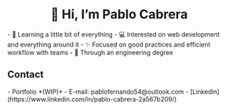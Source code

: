 <h1 align="center">👋 Hi, I’m Pablo Cabrera</h1>
- 🌱 Learning a little bit of everything
- 💻 Interested on web development and everything around it
- ✨ Focused on good practices and efficient workflow with teams
- 🏫 Through an engineering degree

<h2>Contact</h2>
- Portfolio *(WIP)*
- E-mail: pablofernando54@outlook.com
- [Linkedin](https://www.linkedin.com/in/pablo-cabrera-2a567b209/)

